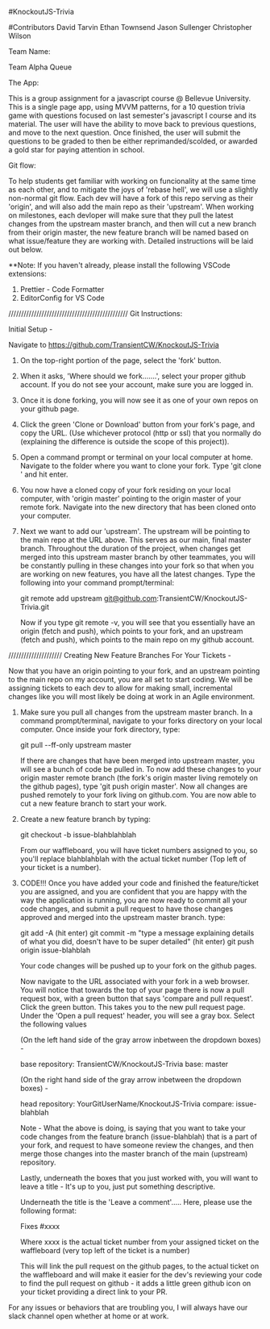 #KnockoutJS-Trivia

#Contributors
David Tarvin
Ethan Townsend
Jason Sullenger
Christopher Wilson

Team Name:

Team Alpha Queue

The App:

This is a group assignment for a javascript course @ Bellevue University. This
is a single page app, using MVVM patterns, for a 10 question trivia game with
questions focused on last semester's javascript I course and its material. The
user will have the ability to move back to previous questions, and move to the
next question. Once finished, the user will submit the questions to be graded
to then be either reprimanded/scolded, or awarded a gold star for paying attention
in school.

Git flow:

To help students get familiar with working on funcionality at the same time as
each other, and to mitigate the joys of 'rebase hell', we will use a slightly
non-normal git flow. Each dev will have a fork of this repo serving as their
'origin', and will also add the main repo as their 'upstream'. When working on
milestones, each devloper will make sure that they pull the latest changes from
the upstream master branch, and then will cut a new branch from their origin
master, the new feature branch will be named based on what issue/feature they
are working with. Detailed instructions will be laid out below.

\*\*Note: If you haven't already, please install the following VSCode extensions:

1. Prettier - Code Formatter
2. EditorConfig for VS Code

/////////////////////////////////////////////// Git Instructions:

Initial Setup -

Navigate to https://github.com/TransientCW/KnockoutJS-Trivia

1. On the top-right portion of the page, select the 'fork' button.

2. When it asks, 'Where should we fork.......', select your proper github account.
   If you do not see your account, make sure you are logged in.

3. Once it is done forking, you will now see it as one of your own repos on your
   github page.

4. Click the green 'Clone or Download' button from your fork's page, and copy
   the URL. (Use whichever protocol (http or ssl) that you normally do (explaining
   the difference is outside the scope of this project)).

5. Open a command prompt or terminal on your local computer at home. Navigate
   to the folder where you want to clone your fork. Type 'git clone <paste copied URL>'
   and hit enter.

6. You now have a cloned copy of your fork residing on your local computer, with
   'origin master' pointing to the origin master of your remote fork. Navigate into
   the new directory that has been cloned onto your computer.

7. Next we want to add our 'upstream'. The upstream will be pointing to the main
   repo at the URL above. This serves as our main, final master branch. Throughout
   the duration of the project, when changes get merged into this upstream master
   branch by other teammates, you will be constantly pulling in these changes
   into your fork so that when you are working on new features, you have all the
   latest changes.
   Type the following into your command prompt/terminal:

   git remote add upstream git@github.com:TransientCW/KnockoutJS-Trivia.git

   Now if you type git remote -v, you will see that you essentially have an
   origin (fetch and push), which points to your fork, and an upstream (fetch and push),
   which points to the main repo on my github account.

///////////////////// Creating New Feature Branches For Your Tickets -

Now that you have an origin pointing to your fork, and an upstream pointing to
the main repo on my account, you are all set to start coding. We will be assigning
tickets to each dev to allow for making small, incremental changes like you will
most likely be doing at work in an Agile environment.

1. Make sure you pull all changes from the upstream master branch. In a command
   prompt/terminal, navigate to your forks directory on your local computer. Once inside
   your fork directory, type:

   git pull --ff-only upstream master

   If there are changes that have been merged into upstream master, you will
   see a bunch of code be pulled in. To now add these changes to your origin
   master remote branch (the fork's origin master living remotely on
   the github pages), type 'git push origin master'. Now all changes are pushed remotely
   to your fork living on github.com. You are now able to cut a new feature branch
   to start your work.

2. Create a new feature branch by typing:

   git checkout -b issue-blahblahblah

   From our waffleboard, you will have ticket numbers assigned to you, so you'll
   replace blahblahblah with the actual ticket number (Top left of your ticket
   is a number).

3. CODE!!! Once you have added your code and finished the feature/ticket you
   are assigned, and you are confident that you are happy with the way the
   application is running, you are now ready to commit all your code changes,
   and submit a pull request to have those changes approved and merged into the
   upstream master branch. type:

   git add -A (hit enter)
   git commit -m "type a message explaining details of what you did, doesn't
   have to be super detailed" (hit enter)
   git push origin issue-blahblah

   Your code changes will be pushed up to your fork on the github pages.

   Now navigate to the URL associated with your fork in a web browser. You will
   notice that towards the top of your page there is now a pull request box,
   with a green button that says 'compare and pull request'. Click the green button.
   This takes you to the new pull request page. Under the 'Open a pull request'
   header, you will see a gray box. Select the following values

   (On the left hand side of the gray arrow inbetween the dropdown boxes) -

   base repository: TransientCW/KnockoutJS-Trivia
   base: master

   (On the right hand side of the gray arrow inbetween the dropdown boxes) -

   head repository: YourGitUserName/KnockoutJS-Trivia
   compare: issue-blahblah

   Note -
   What the above is doing, is saying that you want to take your code changes
   from the feature branch (issue-blahblah) that is a part of your fork, and
   request to have someone review the changes, and then merge those changes into
   the master branch of the main (upstream) repository.

   Lastly, underneath the boxes that you just worked with, you will want to leave
   a title - It's up to you, just put something descriptive.

   Underneath the title is the 'Leave a comment'..... Here, please use the following
   format:

   Fixes #xxxx

   Where xxxx is the actual ticket number from your assigned ticket on the waffleboard
   (very top left of the ticket is a number)

   This will link the pull request on the github pages, to the actual ticket on the
   waffleboard and will make it easier for the dev's reviewing your code to find
   the pull request on github - it adds a little green github icon on your ticket
   providing a direct link to your PR.

For any issues or behaviors that are troubling you, I will always have our slack
channel open whether at home or at work.
